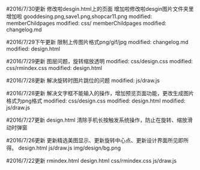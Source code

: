 #2016/7/30更新
修改啦desgin.html上的页面
增加啦修改啦desgin图片文件夹里增加啦 gooddesing.png,save1.png,shopcar11.png
modified:   memberChildpages
modified:  css/ memberChildpages
modified:   changelog.md

#2016/7/29下午更新
限制上传图片格式png/gif/jpg
modified:   changelog.md
modified:   design.html


#2016/7/29更新
图层问题，旋转缩放透明
modified:   css/design.css
modified:   css/rmindex.css
modified:   design.html


#2016/7/28更新
解决旋转时图片跳位的问题
modified:   js/draw.js

#2016/7/28更新
解决文字框不能输入的操作，增加预览页面功能，更改生成图片格式为png格式
modified:   css/design.css
modified:   design.html
modified:   js/draw.js

#2016/7/27更新
design.html 清除手机长按触发系统操作，防止在旋转、缩放滑动时弹窗

#2016/7/26更新
更新精选美图显示、更新旋转中心点、更新设计界面所见即所得。
design.html
js/draw.js
img/design/bg.png

#2016/7/22更新
rmindex.html
design.html
css/rmindex.css
js/draw.js